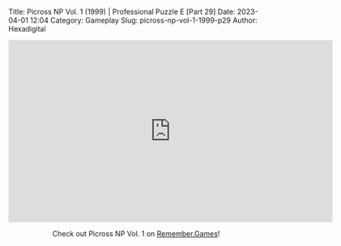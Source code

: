 Title: Picross NP Vol. 1 (1999) | Professional Puzzle E [Part 29]
Date: 2023-04-01 12:04
Category: Gameplay
Slug: picross-np-vol-1-1999-p29
Author: Hexadigital

<center><iframe src="https://www.youtube.com/embed/sQQv_U_-Nqo?feature=oembed" allow="accelerometer; autoplay; encrypted-media; gyroscope; picture-in-picture" width="640" height="360" frameborder="0"></iframe>

Check out Picross NP Vol. 1 on [Remember.Games](https://remember.games/game/6791/picross-np-vol-1/)!</center>
